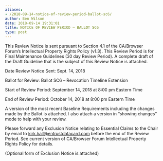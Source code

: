 ```yaml
---
aliases:
- /2018-09-14-notice-of-review-period-ballot-sc6/
author: Ben Wilson
date: 2018-09-14 19:31:01
title: NOTICE OF REVIEW PERIOD – BALLOT SC6
type: post
---
```


This Review Notice is sent pursuant to Section 4.1 of the CA/Browser Forum’s Intellectual Property Rights Policy (v1.3). This Review Period is for Final Maintenance Guidelines (30 day Review Period). A complete draft of the Draft Guideline that is the subject of this Review Notice is attached.

Date Review Notice Sent: Sept. 14, 2018

Ballot for Review: Ballot SC6 – Revocation Timeline Extension

Start of Review Period: September 14, 2018 at 8:00 pm Eastern Time

End of Review Period: October 14, 2018 at 8:00 pm Eastern Time

A version of the most recent Baseline Requirements including the changes made by the Ballot is attached. I also attach a version in “showing changes” mode to help with your review.

Please forward any Exclusion Notice relating to Essential Claims to the Chair by email to kirk.hall@entrustdatacard.com before the end of the Review Period. See current version of CA/Browser Forum Intellectual Property Rights Policy for details.

(Optional form of Exclusion Notice is attached)